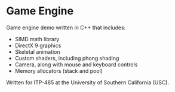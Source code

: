 # Game Engine

Game engine demo written in C++ that includes:

- SIMD math library
- DirectX 9 graphics
- Skeletal animation
- Custom shaders, including phong shading
- Camera, along with mouse and keyboard controls
- Memory allocators (stack and pool)

Written for ITP-485 at the University of Southern California (USC).
